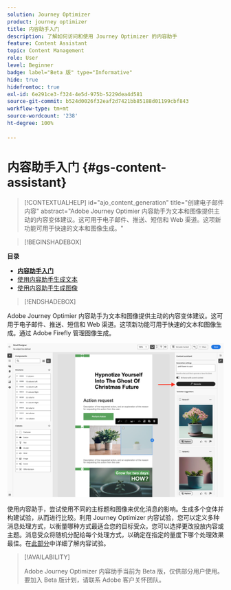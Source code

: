 ```yaml
---
solution: Journey Optimizer
product: journey optimizer
title: 内容助手入门
description: 了解如何访问和使用 Journey Optimizer 的内容助手
feature: Content Assistant
topic: Content Management
role: User
level: Beginner
badge: label="Beta 版" type="Informative"
hide: true
hidefromtoc: true
exl-id: 6e291ce3-f324-4e5d-975b-5229dea4d581
source-git-commit: b524d0026f32eaf2d7421bb85188d01199cbf843
workflow-type: tm+mt
source-wordcount: '238'
ht-degree: 100%

---
```


# 内容助手入门 {#gs-content-assistant}

>[!CONTEXTUALHELP]
>id="ajo_content_generation"
>title="创建电子邮件内容"
>abstract="Adobe Journey Optimier 内容助手为文本和图像提供主动的内容变体建议。这可用于电子邮件、推送、短信和 Web 渠道。这项新功能可用于快速的文本和图像生成。"


>[!BEGINSHADEBOX]

**目录**

* **[内容助手入门](gs-generative.md)**
* [使用内容助手生成文本](generative-content.md)
* [使用内容助手生成图像](generative-image.md)

>[!ENDSHADEBOX]


Adobe Journey Optimier 内容助手为文本和图像提供主动的内容变体建议。这可用于电子邮件、推送、短信和 Web 渠道。这项新功能可用于快速的文本和图像生成。通过 Adobe Firefly 管理图像生成。

![](assets/image-gen-ai.png)



使用内容助手，尝试使用不同的主标题和图像来优化消息的影响。生成多个变体并构建试验，从而进行比较。利用 Journey Optimizer 内容试验，您可以定义多种消息处理方式，以衡量哪种方式最适合您的目标受众。您可以选择更改投放内容或主题。消息受众将随机分配给每个处理方式，以确定在指定的量度下哪个处理效果最佳。在[此部分](../campaigns/content-experiment.md)中详细了解内容试验。


>[!AVAILABILITY]
>
>Adobe Journey Optimizer 内容助手当前为 Beta 版，仅供部分用户使用。要加入 Beta 版计划，请联系 Adobe 客户关怀团队。
